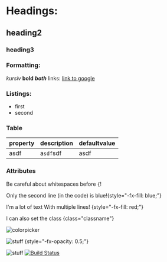  # Headings:
 ## heading2
 ### heading3
 
 ### Formatting:
 *kursiv* **bold** ***both***
 links: [link to google](https://google.com)
 
 ### Listings:
 * first
 * second
 
 
 ### Table
 property | description | defaultvalue
 --- | --- | ---
 asdf | a`sdf`sdf | asdf
 
 ### Attributes
Be careful about whitespaces before `{`!

Only the second line (in the code)
is blue!{style="-fx-fill: blue;"}

I'm a lot of text
With multiple lines! {style="-fx-fill: red;"}

I can also set the class {class="classname"}
 

 ![colorpicker](node://colorpicker)

![stuff](https://www.jpro.one/app/default/resourcesencoded/jar:file:/home/ubuntu/jpro/jpro.one-jpro/libs/jpro.one.jar!/one/jpro/img/landing/Java-Logo.png) {style="-fx-opacity: 0.5;"}

![stuff](https://www.jpro.one/app/default/resourcesencoded/jar:file:/home/ubuntu/jpro/jpro.one-jpro/libs/jpro.one.jar!/one/jpro/img/JPRO_logo_white.png)
[![Build Status](https://www.jpro.one/app/default/resourcesencoded/jar:file:/home/ubuntu/jpro/jpro.one-jpro/libs/jpro.one.jar!/one/jpro/img/JPRO_logo_white.png)](https://travis-ci.org/jpro-one/HelloJPro)


